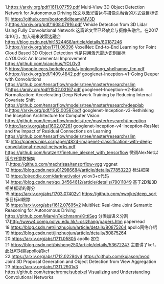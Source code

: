 1.https://arxiv.org/pdf/1611.07759.pdf  Multi-View 3D Object Detection Network for Autonomous Driving  论文以激光雷达与摄像头融合的方式做目标识别   https://github.com/bostondiditeam/MV3D   
2.https://arxiv.org/pdf/1608.07916.pdf  Vehicle Detection from 3D Lidar Using Fully
Convolutional Network    这篇论文里已经放弃与摄像头融合。在2017年10月，加入毫米波雷达融合   https://blog.csdn.net/hit1524468/article/details/80187246   
3.https://arxiv.org/abs/1711.06396  VoxelNet: End-to-End Learning for Point Cloud Based 3D Object Detection  也是只用激光雷达识别目标   
4.YOLOv3: An Incremental Improvement    https://github.com/xiaochus/YOLOv3    
5.https://people.eecs.berkeley.edu/~jonlong/long_shelhamer_fcn.pdf    
6.https://arxiv.org/pdf/1409.4842.pdf  googlenet-Inception-v1-Going Deeper with Convolutions   https://github.com/tensorflow/models/tree/master/research/slim   
7.https://arxiv.org/pdf/1502.03167.pdf  googlenet-Inception-v2-Batch Normalization: Accelerating Deep Network Training by Reducing Internal Covariate Shift  https://github.com/tensorflow/models/tree/master/research/deeplab  
8.https://arxiv.org/pdf/1512.00567.pdf  googlenet-Inception-v3-Rethinking the Inception Architecture for Computer Vision   https://github.com/tensorflow/models/tree/master/research/inception  
9.http://arxiv.org/abs/1602.07261  googlenet-Inception-v4-Inception-ResNet and the Impact of Residual Connections on Learning  https://github.com/tensorflow/models/tree/master/research/slim  
10.http://papers.nips.cc/paper/4824-imagenet-classification-with-deep-convolutional-neural-networks.pdf       https://github.com/kratzert/finetune_alexnet_with_tensorflow  微调AlexNet以适应任意数据集   
11.https://github.com/machrisaa/tensorflow-vgg   vggnet  
12.https://blog.csdn.net/u012986684/article/details/77853220 标注框架  
13.https://pjreddie.com/darknet/yolo/  yolov3+c代码   
14.https://blog.csdn.net/qq_34564612/article/details/79011049 基于2D和3D相关框架的得分   
15.https://arxiv.org/abs/1703.07402v1   https://github.com/nwojke/deep_sort 多目标id跟踪   
16.https://arxiv.org/abs/1612.07695v2  MultiNet: Real-time Joint Semantic Reasoning for Autonomous Driving  https://github.com/MarvinTeichmann/KittiSeg  分类加语义分割  
17.http://www4.comp.polyu.edu.hk/~cslzhang/papers.htm  paperread  
18.https://blog.csdn.net/jinzhuojun/article/details/80875264 apollo网络介绍  
19.https://blog.csdn.net/jinzhuojun/article/details/80875264  
20.https://arxiv.org/abs/1711.05805  apollo 定位  
21.https://blog.csdn.net/bisheng250/article/details/53672247  主要讲了kcf，此处可对照apollo的kcf  
22.https://arxiv.org/abs/1712.02294v4  https://github.com/kujason/avod  Joint 3D Proposal Generation and Object Detection from View Aggregation  
23.https://arxiv.org/abs/1311.2901v3  https://github.com/tetrachrome/subpixel 
Visualizing and Understanding Convolutional Networks  





